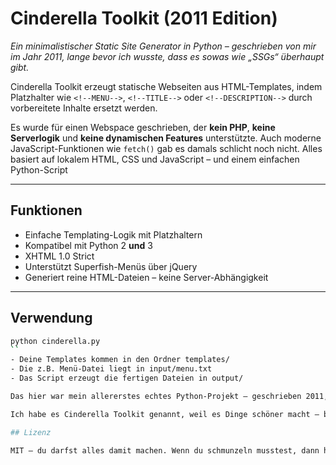 # Cinderella Toolkit (2011 Edition)

*Ein minimalistischer Static Site Generator in Python – geschrieben von mir im Jahr 2011, lange bevor ich wusste, dass es sowas wie „SSGs“ überhaupt gibt.*

Cinderella Toolkit erzeugt statische Webseiten aus HTML-Templates, indem Platzhalter wie `<!--MENU-->`, `<!--TITLE-->` oder `<!--DESCRIPTION-->` durch vorbereitete Inhalte ersetzt werden.

Es wurde für einen Webspace geschrieben, der **kein PHP**, **keine Serverlogik** und **keine dynamischen Features** unterstützte. Auch moderne JavaScript-Funktionen wie `fetch()` gab es damals schlicht noch nicht. Alles basiert auf lokalem HTML, CSS und JavaScript – und einem einfachen Python-Script

---

## Funktionen

- Einfache Templating-Logik mit Platzhaltern
- Kompatibel mit Python 2 **und** 3
- XHTML 1.0 Strict  
- Unterstützt Superfish-Menüs über jQuery
- Generiert reine HTML-Dateien – keine Server-Abhängigkeit

---

## Verwendung

```bash
python cinderella.py
``
- Deine Templates kommen in den Ordner templates/
- Die z.B. Menü-Datei liegt in input/menu.txt
- Das Script erzeugt die fertigen Dateien in output/

Das hier war mein allererstes echtes Python-Projekt – geschrieben 2011, weil ich keinen Bock mehr hatte, bei jeder kleinen Änderung im Menü 20 HTML-Dateien per Hand zu aktualisieren. Damals wusste ich noch nicht, dass es dafür später mal den Begriff "Static Site Generator" geben würde.

Ich habe es Cinderella Toolkit genannt, weil es Dinge schöner macht – bevor die Uhr Mitternacht schlägt

## Lizenz

MIT – du darfst alles damit machen. Wenn du schmunzeln musstest, dann hat sich der Upload schon gelohnt
